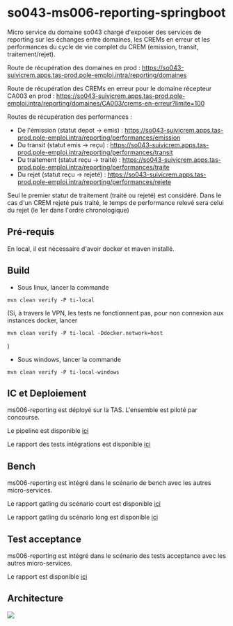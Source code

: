 # so043-ms006-reporting-springboot 

Micro service du domaine so043 chargé d'exposer des services de reporting sur les échanges entre domaines, les CREMs en erreur et les performances du cycle de vie complet du CREM (emission, transit, traitement/rejet).

Route de récupération des domaines en prod : https://so043-suivicrem.apps.tas-prod.pole-emploi.intra/reporting/domaines

Route de récupération des CREMs en erreur pour le domaine récepteur CA003 en prod : https://so043-suivicrem.apps.tas-prod.pole-emploi.intra/reporting/domaines/CA003/crems-en-erreur?limite=100

Routes de récupération des performances : 
- De l'émission (statut depot -> emis) : https://so043-suivicrem.apps.tas-prod.pole-emploi.intra/reporting/performances/emission
- Du transit (statut emis -> reçu) : https://so043-suivicrem.apps.tas-prod.pole-emploi.intra/reporting/performances/transit
- Du traitement (statut reçu -> traité) : https://so043-suivicrem.apps.tas-prod.pole-emploi.intra/reporting/performances/traite
- Du rejet (statut reçu -> rejeté) : https://so043-suivicrem.apps.tas-prod.pole-emploi.intra/reporting/performances/rejete

Seul le premier statut de traitement (traité ou rejeté) est considéré.
Dans le cas d'un CREM rejeté puis traité, le temps de performance relevé sera celui du rejet (le 1er dans l'ordre chronologique)

## Pré-requis

En local, il est nécessaire d'avoir docker et maven installé.

## Build

- Sous linux, lancer la commande

```shell
mvn clean verify -P ti-local
```

(Si, à travers le VPN, les tests ne fonctionnent pas, pour non connexion aux instances docker, lancer
```shell
mvn clean verify -P ti-local -Ddocker.network=host
```
)

- Sous windows, lancer la commande

```shell
mvn clean verify -P ti-local-windows
```

## IC et Deploiement

ms006-reporting est déployé sur la TAS. L'ensemble est piloté par concourse.

Le pipeline est disponible [ici](https://concourse-equipes.pole-emploi.intra/teams/drosd-sdf/pipelines/so043-ms006-reporting)

Le rapport des tests intégrations est disponible [ici](http://x-concourse-m-save-s3.sauvegarde-s3.stockage-ecs1-qvr.sii24.pole-emploi.intra:9020/rapport-de-test/so043-ms006-reporting/ti/index.html)

## Bench

ms006-reporting est intégré dans le scénario de bench avec les autres micro-services.

Le rapport gatling du scénario court est disponible [ici](http://x-concourse-m-save-s3.sauvegarde-s3.stockage-ecs1-qvr.sii24.pole-emploi.intra:9020/rapport-de-test/so043-test-performance/court/index.html)

Le rapport gatling du scénario long est disponible [ici](http://x-concourse-m-save-s3.sauvegarde-s3.stockage-ecs1-qvr.sii24.pole-emploi.intra:9020/rapport-de-test/so043-test-performance/long/index.html)

## Test acceptance

ms006-reporting est intégré dans le scénario des tests acceptance avec les autres micro-services.

Le rapport est disponible [ici](http://x-concourse-m-save-s3.sauvegarde-s3.stockage-ecs1-qvr.sii24.pole-emploi.intra:9020/rapport-de-test/so043-ms006-reporting/ta/index.html)

## Architecture

![](docs/architecture-ms006-reporting.png)
